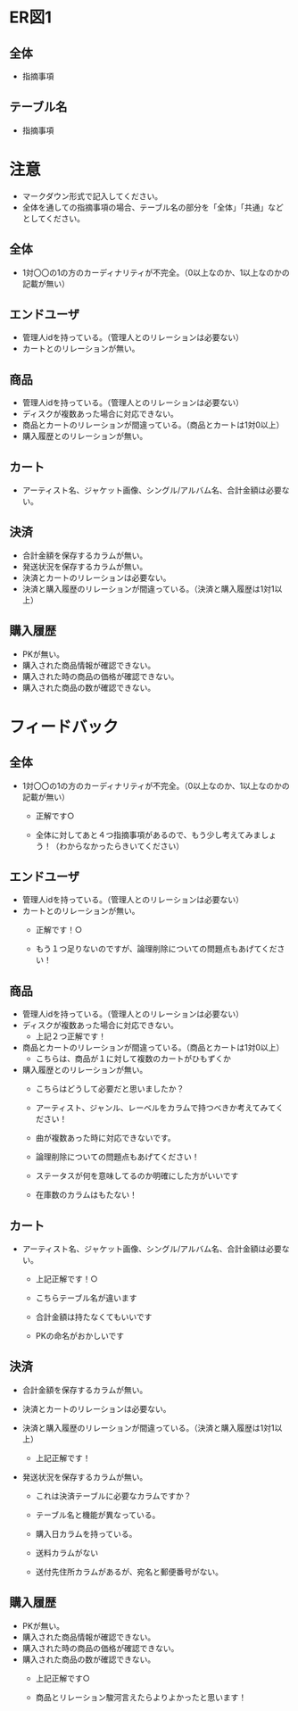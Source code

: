 # ER図1
## 全体
- 指摘事項

## テーブル名
- 指摘事項

# 注意
* マークダウン形式で記入してください。
* 全体を通しての指摘事項の場合、テーブル名の部分を「全体」「共通」などとしてください。


## 全体
- 1対〇〇の1の方のカーディナリティが不完全。（0以上なのか、1以上なのかの記載が無い）
   

## エンドユーザ
- 管理人idを持っている。（管理人とのリレーションは必要ない）
- カートとのリレーションが無い。


## 商品
- 管理人idを持っている。（管理人とのリレーションは必要ない）
- ディスクが複数あった場合に対応できない。
- 商品とカートのリレーションが間違っている。（商品とカートは1対0以上）
- 購入履歴とのリレーションが無い。

## カート
- アーティスト名、ジャケット画像、シングル/アルバム名、合計金額は必要ない。

## 決済
- 合計金額を保存するカラムが無い。
- 発送状況を保存するカラムが無い。
- 決済とカートのリレーションは必要ない。
- 決済と購入履歴のリレーションが間違っている。（決済と購入履歴は1対1以上）

## 購入履歴
- PKが無い。
- 購入された商品情報が確認できない。
- 購入された時の商品の価格が確認できない。
- 購入された商品の数が確認できない。



# フィードバック

## 全体
- 1対〇〇の1の方のカーディナリティが不完全。（0以上なのか、1以上なのかの記載が無い）
    - 正解です○
    
    - 全体に対してあと４つ指摘事項があるので、もう少し考えてみましょう！（わからなかったらきいてください）

## エンドユーザ
- 管理人idを持っている。（管理人とのリレーションは必要ない）
- カートとのリレーションが無い。
    - 正解です！○

    - もう１つ足りないのですが、論理削除についての問題点もあげてください！

## 商品
- 管理人idを持っている。（管理人とのリレーションは必要ない）
- ディスクが複数あった場合に対応できない。
    - 上記２つ正解です！
- 商品とカートのリレーションが間違っている。（商品とカートは1対0以上）
    - こちらは、商品が１に対して複数のカートがひもずくか
- 購入履歴とのリレーションが無い。
    - こちらはどうして必要だと思いましたか？
    
    - アーティスト、ジャンル、レーベルをカラムで持つべきか考えてみてください！
    - 曲が複数あった時に対応できないです。
    - 論理削除についての問題点もあげてください！
    - ステータスが何を意味してるのか明確にした方がいいです
    - 在庫数のカラムはもたない！

## カート
- アーティスト名、ジャケット画像、シングル/アルバム名、合計金額は必要ない。
    - 上記正解です！○

    - こちらテーブル名が違います
    - 合計金額は持たなくてもいいです
    - PKの命名がおかしいです

## 決済
- 合計金額を保存するカラムが無い。
- 決済とカートのリレーションは必要ない。
- 決済と購入履歴のリレーションが間違っている。（決済と購入履歴は1対1以上）
    - 上記正解です！

- 発送状況を保存するカラムが無い。
    - これは決済テーブルに必要なカラムですか？

    - テーブル名と機能が異なっている。
    - 購入日カラムを持っている。
    - 送料カラムがない
    - 送付先住所カラムがあるが、宛名と郵便番号がない。

## 購入履歴
- PKが無い。
- 購入された商品情報が確認できない。
- 購入された時の商品の価格が確認できない。
- 購入された商品の数が確認できない。
    - 上記正解です○

    - 商品とリレーション駿河言えたらよりよかったと思います！
    
